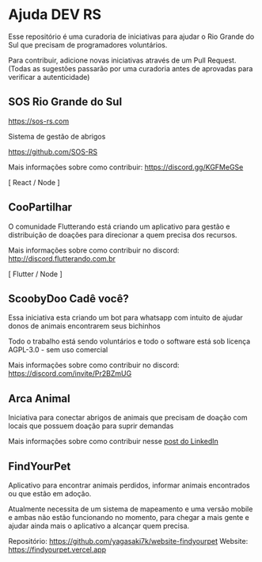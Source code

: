 # Ajuda DEV RS
Esse repositório é uma curadoria  de iniciativas para ajudar o Rio Grande do Sul que precisam de programadores voluntários.

Para contribuir, adicione novas iniciativas através de um Pull Request. (Todas as sugestões passarão por uma curadoria antes de aprovadas para verificar a autenticidade)

## SOS Rio Grande do Sul
https://sos-rs.com

Sistema de gestão de abrigos

https://github.com/SOS-RS

Mais informações sobre como contribuir:  https://discord.gg/KGFMeGSe

[ React / Node ]

## CooPartilhar
O comunidade Flutterando está criando um aplicativo para gestão e distribuição de doações para direcionar a quem precisa dos recursos.

Mais informações sobre como contribuir no discord: http://discord.flutterando.com.br

[ Flutter / Node ]

## ScoobyDoo Cadê você?
Essa iniciativa esta criando um bot para whatsapp com intuito de ajudar donos de animais encontrarem seus bichinhos

Todo o trabalho está sendo voluntários e todo o software está sob licença AGPL-3.0 - sem uso comercial

Mais informações sobre como contribuir no discord: https://discord.com/invite/Pr2BZmUG

## Arca Animal
Iniciativa para conectar abrigos de animais que precisam de doação com locais que possuem doação para suprir demandas

Mais informações sobre como contribuir nesse [post do LinkedIn](https://www.linkedin.com/posts/carinezanotto_tech-uxwriting-designconversacional-activity-7195926836315340801-q6Zi?utm_source=share&utm_medium=member_desktop)

## FindYourPet

Aplicativo para encontrar animais perdidos, informar animais encontrados ou que estão em adoção.

Atualmente necessita de um sistema de mapeamento e uma versão mobile e ambas não estão funcionando no momento, para chegar a mais gente e ajudar ainda mais o aplicativo a alcançar quem precisa.

Repositório: https://github.com/yagasaki7k/website-findyourpet
Website: https://findyourpet.vercel.app
